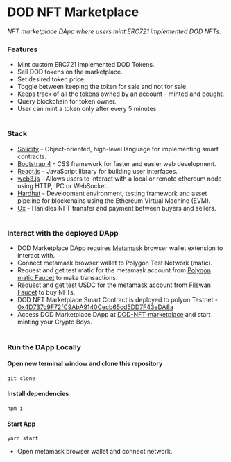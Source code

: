 # DOD NFT Marketplace
<i>NFT marketplace DApp where users mint ERC721 implemented  DOD NFTs.</i>

### Features
- Mint custom ERC721 implemented DOD Tokens.
- Sell DOD tokens on the marketplace.
- Set desired token price.
- Toggle between keeping the token for sale and not for sale.
- Keeps track of all the tokens owned by an account - minted and bought.
- Query blockchain for token owner.
- User can mint a token only after every 5 minutes.
#
### Stack
- [Solidity](https://docs.soliditylang.org/en/v0.7.6/) - Object-oriented, high-level language for implementing smart contracts.
- [Bootstrap 4](https://getbootstrap.com/) - CSS framework for faster and easier web development.
- [React.js](https://reactjs.org/) - JavaScript library for building user interfaces.
- [web3.js](https://web3js.readthedocs.io/en/v1.3.4/) - Allows users to interact with a local or remote ethereum node using HTTP, IPC or WebSocket.
- [Hardhat](https://hardhat.org/) - Development environment, testing framework and asset pipeline for blockchains using the Ethereum Virtual Machine (EVM).
- [Ox](https://docs.0x.org/) - Hanldles NFT transfer and payment between buyers and sellers.
#
### Interact with the deployed DApp
- DOD Marketplace DApp requires [Metamask](https://metamask.io/) browser wallet extension to interact with.
- Connect metamask browser wallet to Polygon Test Network (matic).
- Request and get test matic for the metamask account from [Polygon matic Faucet](https://faucet.polygon.technology/) to make transactions.
- Request and get test USDC for the metamask account from [Filswan Faucet](https://calibration-faucet.filswan.com/#/dashboard) to buy NFTs.
- DOD NFT Marketplace Smart Contract is deployed to polyon Testnet - [0x4D737c9F72fC9AbA9140Cecb65cd5DD7F43eDA8a](https://mumbai.polygonscan.com/address/0x4D737c9F72fC9AbA9140Cecb65cd5DD7F43eDA8a)
- Access DOD Marketplace DApp at [DOD-NFT-marketplace](https://dod-nft-marketplace.netlify.app/) and start minting your Crypto Boys.
#
### Run the DApp Locally
#### Open new terminal window and clone this repository
```
git clone 
```
#### Install dependencies
```
npm i
```
#### Start App

```
yarn start
```
- Open metamask browser wallet and connect network.
